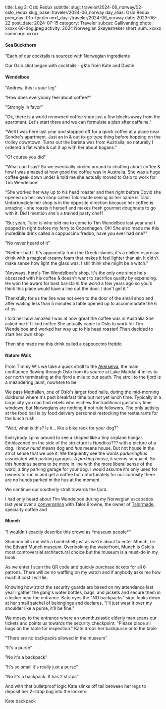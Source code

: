 title: Leg 2: Oslo Redux
subtitle: 
slug: traveler/2024-06_norway/02-oslo_redux
slug_base: traveler/2024-06_norway
day_alias: Oslo Redux
prev_day: 01b-fjordin
next_day: /traveler/2024-06_norway
date: 2023-06-22
post_date: 2024-07-15
category: Traveler
subcat: Gallivanting
photo: xxxxx 60-dog.jpeg
activity: 2024 Norwegian Sk&oslash;yestreker
short_sum: xxxxx
summary: xxxxx


<h4 class="article-subheader">Sea Buckthorn</h4>
"Each of our cocktails is sourced with Norwegian ingredients



Our Oslo stint began with cocktails - g&ts from Kate and Dustin


<h4 class="article-subheader">Wendelboe</h4>
"Andrew, this is your leg"

"How does everybody feel about coffee?"

"Strongly in favor"

"Ok, there is a world renowned coffee shop just a few blocks away from the
apartment. Let's start there and we can formulate a plan after caffeine."



"Well I was here last year and stopped off for a quick coffee at a place near
Sondre's apartment. Just an in & out to-go type thing before hopping on the
trolley downtown. Turns out the barista was from Australia, so naturally I
ordered a flat white & cut it up with her about bogans."

"Of course you did"

"What can I say? So we eventually circled around to chatting about coffee & how
I was amazed at how good the coffee was in Australia. She was a huge coffee
geek down under & told me she actually moved to Oslo to work for Tim Wendelboe!

"She worked her way up to his head roaster and then right before Covid she
opened up her own shop called Talormade seeing as her name is Talor.
Unfortunately her shop is in the opposite direction because her coffee is
amazing - she roasts it herself and makes fresh gourmet doughnuts to go with
it. Did I mention she's a trained pasty chef?

"But yeah, Talor is who told me to come to Tim Wendelboe last year and I popped
in right before my ferry to Copenhagen. Oh! She also made me this incredible
drink called a cappuccino freddo, have you ever had one?"

"No never heard of it"

"Neither had I. It's apparently from the Greek islands, it's a chilled espresso
drink with a magical creamy foam that makes it feel lighter than air. It didn't
make sense how light the glass was. I still think she might be a witch."

"Anyways, here's Tim Wendelboe's shop. It's the only one since he's obsessed
with his coffee & doesn't want to sacrifice quality by expanding. He won the
award for best barista *in the world* a few years ago so you'd think this
place would have a line out the door. I don't get it."

Thankfully for us the line was not even to the door of the small shop and after
waiting less than 5 minutes a table opened up to accommodate the 6 of us.


I told her how amazed I was at how great the coffee was in Australia
She asked me if I liked coffee
She actually came to Oslo to work for Tim Wendelboe and worked her way up to his
head roaster! Then decided to start her own shop


Then she made me this drink called a cappuccino freddo


<h4 class="article-subheader">Nature Walk</h4>

From Timmy W's we take a quick stroll to the
<a href="/traveler/2023_05-scandinavia/05-oslo_nature?id=aker" target="_blank" rel="noopener noreferrer">Akerselva</a>,
the main confluence flowing through Oslo from its source at Lake Maridal
4 miles to our north terminating at the fjord a mile to our south.
The stroll to the fjord is a meandering jaunt, nowhere to be

We pass Methallen, one of Oslo's larger food halls, during the mid-morning
doldrums where it's past breakfast time but not yet lunch time. Typically in a
large city you can find rebels who eschew the traditional gustatory time
windows, but Norwegians are nothing if not rule followers. The only activity at
the food hall is by food delivery personnel restocking the restaurants for
the lunch rush.

"Wait, what is this? Is it... like a bike rack for your dog?"

Everybody spins around to see a   shaped like a tiny airplane hangar.
Emblazoned on the side of the structure is *Hundhus*??? with a picture of a
dog. I know *hund* means dog and *hus* means house. But not house in the strict
sense that we use it. We frequently see the words *parkeringhus* associated with
parking garages. A *parking house*, it seems so quaint. So this *hundhus* seems
to be more in line with the more liberal sense of the word, a tiny parking
garage for your dog. I would assume it's only used for owners to run in and
get a coffee but unfortunately for our curiosity there are no hunds parked in
the hus at the moment.

We continue our southerly stroll towards the fjord.







I had only heard about Tim Wendelboe during my Norwegian escapades last year
over a <a href="/traveler/2023_05-scandinavia/07-oslo_gastro?id=talormade" target="_blank" rel="noopener noreferrer">conversation</a>
with Talor Browne, the owner of 
<a href="https://talormade.no/" target="_blank" rel="noopener noreferrer">Talormade</a>,
specialty coffee and 


<h4 class="article-subheader">Munch</h4>
"I wouldn't exactly describe this crowd as *museum people*"

Shannon hits me with a bombshell just as we're about to enter
<span class="skewed">Munch</span>, i.e. the Edvard Munch museum. Overlooking the
waterfront, <span class="skewed">Munch</span> is Oslo's most controversial
architectural choice but the museum is a must-do in my book.

As we enter I scan the QR code and quickly purchase tickets for all 6 patrons.
There will be no waffling on my watch and if anybody asks me how much it cost
I will lie.

Knowing how strict the security guards are based on my attendance last year I
gather the gang's water bottles, bags, and jackets and secure them in a locker
near the entrance. Kate eyes the "NO backpacks" sign, looks down at her small
satchel of belongings and declares, "I'll just wear it over my shoulder like a
purse, it'll be fine."

We mosey to the entrance where an unenthusiastic elderly man scans our tickets
and points us towards the security checkpoint. "Please place all bags on the
table for inspection." Kate drops her backpurse onto the table

"There are no backpacks allowed in the museum"

"It's a purse"

"No it's a backpack"

"It's so small it's really just a purse"

"No it's a backpack. It has 2 straps"

And with that bulletproof logic Kate slinks off tail between her legs to deposit
her 2-strap bag into the lockers.

Kate backpack

